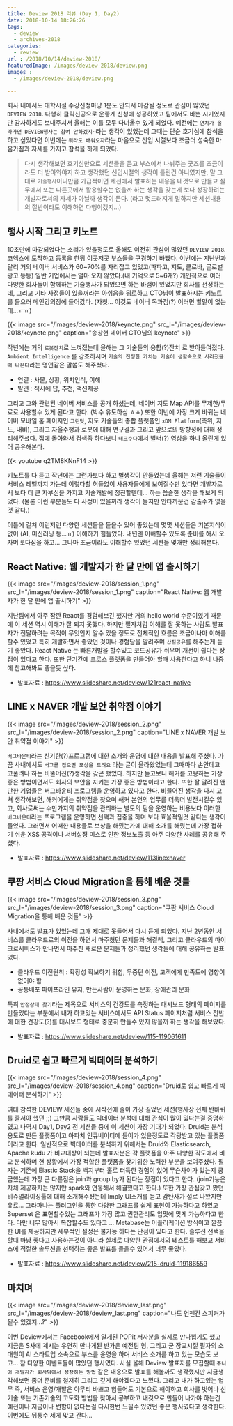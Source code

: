 ```yaml
---
title: Deview 2018 리뷰 (Day 1, Day2)
date: 2018-10-14 18:26:26
tags: 
  - deview
  - archives-2018
categories: 
  - review
url : /2018/10/14/deview-2018/
featuredImage: /images/deview-2018/deview.png
images :
  - /images/deview-2018/deview.png

---
```

회사 내에서도 대학시절 수강신청마냥 1분도 안되서 마감될 정도로 관심이 많았던 `DEVIEW 2018`. 다행히 클릭신공으로 운좋게 신청에 성공하였고 팀에서도 바쁜 시기였지만 감사하게도 보내주셔서 올해는 이틀 모두 다녀올수 있게 되었다.<!-- more --> 예전에는 `연차가 올라가면 DEVIEW행사는 참여 안하겠지~`라는 생각이 있었는데 그때는 단순 호기심에 참석을 하고 싶었다면 이번에는 `뭐라도 배워오자`라는 마음으로 신입 시절보다 조금더 성숙한 마음가짐과 자세를 가지고 참석을 하게 되었다.
> 다시 생각해보면 호기심만으로 세션들을 듣고 부스에서 나눠주는 굿즈를 조금이라도 더 받아와야지 하고 생각했던 신입시절의 생각이 틀린건 아니였지만, 말 그대로 `기술행사`이니만큼 가급적이면 세션에서 발표하는 내용을 내것으로 만들고 실무에서 또는 다른곳에서 활용할수는 없을까 하는 생각을 갖는게 보다 성장하려는 개발자로서의 자세가 아닐까 생각이 든다. (라고 멋드러지게 말하지만 세션내용의 절반이라도 이해하면 다행이겠지...)

## 행사 시작 그리고 키노트
10초만에 마감되었다는 소리가 있을정도로 올해도 여전히 관심이 많았던 `DEVIEW 2018`. 코엑스에 도착하고 등록을 한뒤 이곳저곳 부스들을 구경하기 바빴다. 이번에는 지난번과 달리 거의 네이버 서비스가 60~70%를 자리잡고 있었고(파파고, 지도, 클로바, 글로벌 광고 등등) 일반 기업에서는 얼마 오지 않았다.(내 기억으로 5~6개?) 개인적으로 여러 다양한 회사들이 함께하는 기술행사가 되었으면 하는 바램이 있었지만 회사를 선정하는데, 그리고 기타 사정들이 있을꺼라는 아쉬움을 뒤로하고 CTO님이 발표하시는 키노트를 들으러 메인강의장에 들어갔다. (자칫... 이것도 네이버 독과점(?) 이러면 할말이 없는데...ㅠㅠ)

{{< image src="/images/deview-2018/keynote.png" src_l="/images/deview-2018/keynote.png" caption="송창현 네이버 CTO님의 keynote" >}}

작년에는 거의 `로봇잔치`로 느껴졌는데 올해는 그 기술들의 융합(?)잔치 로 받아들여졌다. `Ambient Intelligence` 를 강조하시며 `기술의 진정한 가치는 기술이 생활속으로 사라졌을 때 나온다`라는 명언같은 말씀도 해주셨다. 
- 연결 : 사물, 상황, 위치인식, 이해
- 발견 : 적시에 답, 추천, 액션제공

그리고 그와 관련된 네이버 서비스를 공개 하셨는데, 네이버 지도 Map API를 무제한/무료로 사용할수 있게 된다고 한다. (박수 유도하심 ㅎㅎ) 또한 이번에 가장 크게 바뀌는 네이버 모바일 홈 페이지인 `그린닷`, 지도 기술들의 종합 플랫폼인 `xDM Platform`(측위, 지도, 내비), 그리고 자율주행과 로봇에 대해 연구결과 그리고 앞으로의 방향성에 대해 정리해주셨다. 집에 돌아와서 검색좀 하다보니 `테크수다`에서 벌써(?) 영상을 하나 올린게 있어 공유해본다.

{{< youtube q2TM8KNnF14 >}}


키노트를 다 듣고 작년에는 그런가보다 하고 별생각이 안들었는데 올해는 저런 기술들이 서비스 레벨까지 가는데 이렇다할 허들없이 사용자들에게 보여질수만 있다면 개발자로서 보다 더 큰 자부심을 가지고 기술개발에 정진할텐데... 하는 씁슬한 생각을 해보게 되었다. (물론 이런 부분들도 다 사정이 있을꺼라 생각이 들지만 안타까운건 감출수가 없을것 같다.)

이틀에 걸쳐 이런저런 다양한 세션들을 들을수 있어 좋았는데 몇몇 세션들은 기본지식이 없어 (AI, 머신러닝 등...ㅠ) 이해하기 힘들었다. 내년엔 이해할수 있도록 준비를 해서 오자며 `또`다짐을 하고... 그나마 조금이라도 이해할수 있었던 세션들 몇개만 정리해본다.

## React Native: 웹 개발자가 한 달 만에 앱 출시하기

{{< image src="/images/deview-2018/session_1.png" src_l="/images/deview-2018/session_1.png" caption="React Native: 웹 개발자가 한 달 만에 앱 출시하기" >}}

지난팀에서 아주 잠깐 React를 경험해보긴 했지만 거의 hello world 수준이였기 때문에 이 세션 역시 이해가 잘 되지 못했다. 하지만 필자처럼 이해를 잘 못하는 사람도 발표자가 전달하려는 목적이 무엇인지 알수 있을 정도로 전체적인 흐름은 조금이나마 이해를 할수 있었고 특히 개발하면서 좋았던 것이나 경험담을 알려주며 `삽질공유`를 해주는게 듣기 좋았다. React Native 는 빠른개발을 할수있고 코드공유가 쉬우며 개선이 쉽다는 장점이 있다고 한다. 또한 단기간에 크로스 플랫폼을 만들어야 할때 사용한다고 하니 나중에 참고해봐도 좋을듯 싶다.
- 발표자료 : https://www.slideshare.net/deview/121react-native

## LINE x NAVER 개발 보안 취약점 이야기

{{< image src="/images/deview-2018/session_2.png" src_l="/images/deview-2018/session_2.png" caption="LINE x NAVER 개발 보안 취약점 이야기" >}}

`버그바운티`라는 신기한(?)프로그램에 대한 소개와 운영에 대한 내용을 발표해 주셨다. 가끔 사내에서도 `버그를 잡으면 포상을 드려요` 라는 글이 올라왔었는데 그때마다 손안데고 코풀려나 하는 비뚤어진(?)생각을 갖곤 했었다. 하지만 듣고보니 해커를 고용하는 가장 좋은 방법이면서도 회사의 보안을 지키는 가장 좋은 방법이라고 한다. 또한 잘 알려진 왠만한 기업들은 버그바운티 프로그램을 운영하고 있다고 한다. 비뚤어진 생각을 다시 고쳐 생각해보면, 해커에게는 취약점을 찾으며 해커 본연의 업무를 더욱더 발전시킬수 있고, 회사로써는 수만가지의 취약점을 관리하는 별도의 팀을 운영하는 비용보다 이러한 `버그바운티`라는 프로그램을 운영하면 선택과 집중을 하며 보다 효율적일것 같다는 생각이 들었다. 그러면서 어떠한 내용들로 보상을 해줬는가에 대해 소개를 해줬는데 가장 접하기 쉬운 XSS 공격이나 서버설정 미스로 인한 정보노출 등 아주 다양한 사례를 공유해 주셨다.
- 발표자료 : https://www.slideshare.net/deview/113linexnaver

## 쿠팡 서비스 Cloud Migration을 통해 배운 것들

{{< image src="/images/deview-2018/session_3.png" src_l="/images/deview-2018/session_3.png" caption="쿠팡 서비스 Cloud Migration을 통해 배운 것들" >}}

사내에서도 발표가 있었는데 그때 제대로 못들어서 다시 듣게 되었다. 지난 2년동안 서비스를 클라우드로의 이전을 하면서 마주쳤던 문제들과 해결책, 그리고 클라우드의 마이크로서비스가 만나면서 마주친 새로운 문제들과 정리했던 생각들에 대해 공유하는 발표였다.
- 클라우드 이전원칙 : 확장성 확보하기 위함, 무중단 이전, 고객에게 만족도에 영향이 없어야 함
- 공통배포 파이프라인 유지, 만든사람이 운영하는 문화, 장애관리 문화

특히 `안정상태 찾기`라는 제목으로 서비스의 건강도를 측정하는 대시보드 형태의 페이지를 만들었다는 부분에서 내가 하고있는 서비스에서도 API Status 페이지처럼 서비스 전반에 대한 건강도(?)를 대시보드 형태로 충분히 만들수 있지 않을까 하는 생각을 해보았다.
- 발표자료 : https://www.slideshare.net/deview/115-119061611

## Druid로 쉽고 빠르게 빅데이터 분석하기

{{< image src="/images/deview-2018/session_4.png" src_l="/images/deview-2018/session_4.png" caption="Druid로 쉽고 빠르게 빅데이터 분석하기" >}}

여태 참석한 DEVIEW 세션들 중에 시작전에 줄이 가장 길었던 세션(행사장 전체 반바퀴를 줄서야 했던 ;;) 그만큼 사람들도 빅데이터 분석에 대해 관심이 많이 있다는걸 증명하였고 나역시 Day1, Day2 전 세션들 중에 이 세션이 가장 기대가 되었다. Druid는 분석용도로 만든 플랫폼이고 아파치 인큐베이터에 들어가 있을정도로 각광받고 있는 플랫폼 이라고 한다. 일반적으로 빅데이터를 분석하기 위해서는 Druid와 Elasticsearch, Apache kudu 가 비교대상이 되는데 발표자분은 각 플랫폼을 아주 다양한 각도에서 비교 분석하며 현 상황에서 가장 적합한 플랫폼을 찾기위한 노력한 부분을 보여주셨다. 필자는 기존에 Elastic Stack을 백지부터 홀로 터득한 경험이 있어 무슨차이가 있는지 궁금했는데 가장 큰 다른점은 join과 group by가 된다는 장점이 있다고 한다. (join기능은 자체 제공하지는 않지만 spark와 연동해서 해결했다고 한다.)
또한 가장 관심갖고 봤던 비쥬얼라이징툴에 대해 소개해주셨는데 Imply UI소개를 듣고 감탄사가 절로 나왔지만 유료... 그라파나는 플러그인을 통한 다양한 그래프를 쉽게 표현이 가능하다고 하였고 Superset 은 표현할수있는 그래프가 가장 많고 권한관리도 입맛에 맞게 가능하다고 한다. 다만 너무 많아서 복잡할수도 있다고 ... Metabase는 어플리케이션 방식이고 깔끔한 UI를 제공하지만 세부적인 설정은 불가능 하다는 단점이 있다고 한다.
솔루션 선택을 할때 마냥 좋다고 사용하는것이 아니라 실제로 다양한 관점에서의 테스트를 해보고 서비스에 적절한 솔루션을 선택하는 좋은 발표를 들을수 있어서 너무 좋았다.
- 발표자료 : https://www.slideshare.net/deview/215-druid-119186559

## 마치며

{{< image src="/images/deview-2018/deview_last.png" src_l="/images/deview-2018/deview_last.png" caption="나도 언젠간 스피커가 될수 있겠지...?" >}}

이번 Deview에서는 Facebook에서 알게된 POPit 저자분을 실제로 만나뵙기도 했고 지금은 S사에 계시는 우연히 만나게된 반가운 예전팀 형, 그리고 군 장교시절 필자의 소대원이 AI 스타트업 소속으로 부스를 운영을 하며 서비스 소개를 하고 있는 모습도 보고... 참 다양한 이벤트들이 많았던 행사였다. 사실 올해 Deview 발표자를 모집할때 `주니어 개발자가 회사밖에서 성장하는 방법` 같은 내용으로 발표를 해볼까도 생각했지만 지금생각해보면 좀더 준비를 철저히 그리고 깊게 해야겠다고 느꼈다. 
그리고 내가 하고있는 업무 즉, 서비스 운영/개발은 아무리 바쁘고 힘들어도 기본으로 해야하고 회사를 벗어나 신기술 또는 기존기술의 고도화 방법을 찾아서 공부하고 내것으로 만들어 나가야 하는건 예전이나 지금이나 변함이 없다는걸 다시한번 느낄수 있었던 좋은 행사였다고 생각한다. 이번에도 뒤통수 세게 맞고 간다...